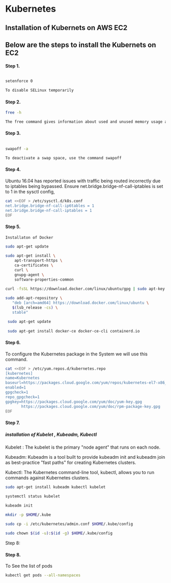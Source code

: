 # Kubernetes 

##  Installation of Kubernets on AWS EC2 


## Below are the steps to install the Kubernets on EC2

#### Step 1.

```sh

setenforce 0

To disable SELinux temporarily

```

#### Step 2.

```sh
free -h 

The free command gives information about used and unused memory usage and swap memory of a system.

```

#### Step 3.
```sh
 
swapoff -a

To deactivate a swap space, use the command swapoff

```

#### Step 4.

Ubuntu 16.04 has reported issues with traffic being routed incorrectly due to iptables being bypassed.
Ensure net.bridge.bridge-nf-call-iptables is set to 1 in the sysctl config,

```sh
cat <<EOF > /etc/sysctl.d/k8s.conf
net.bridge.bridge-nf-call-ip6tables = 1
net.bridge.bridge-nf-call-iptables = 1
EOF
```
#### Step 5.

```sh
Installaton of Docker 

sudo apt-get update

sudo apt-get install \
    apt-transport-https \
    ca-certificates \
    curl \
    gnupg-agent \
    software-properties-common
    
curl -fsSL https://download.docker.com/linux/ubuntu/gpg | sudo apt-key add -

sudo add-apt-repository \
   "deb [arch=amd64] https://download.docker.com/linux/ubuntu \
   $(lsb_release -cs) \
   stable"

 sudo apt-get update
 
 sudo apt-get install docker-ce docker-ce-cli containerd.io
 ```
#### Step 6.

To configure the Kubernetes package in the System we will use this command.

 ```sh
 cat <<EOF > /etc/yum.repos.d/kubernetes.repo
[kubernetes]
name=Kubernetes
baseurl=https://packages.cloud.google.com/yum/repos/kubernetes-el7-x86_64
enabled=1
gpgcheck=1
repo_gpgcheck=1
gpgkey=https://packages.cloud.google.com/yum/doc/yum-key.gpg
        https://packages.cloud.google.com/yum/doc/rpm-package-key.gpg
EOF
```

#### Step 7. 

##### installation of Kubelet , Kubeadm, Kubectl

Kubelet : The kubelet is the primary "node agent" that runs on each node. 

Kubeadm: Kubeadm is a tool built to provide kubeadm init and kubeadm join as best-practice "fast paths" for creating Kubernetes clusters. 

Kubectl: The Kubernetes command-line tool, kubectl, allows you to run commands against Kubernetes clusters.

```sh 
sudo apt-get install kubeadm kubectl kubelet

systemctl status kubelet

kubeadm init

mkdir -p $HOME/.kube
 
sudo cp -i /etc/kubernetes/admin.conf $HOME/.kube/config

sudo chown $(id -u):$(id -g) $HOME/.kube/config
```

Step 8:

#### Step 8.

To See the list of pods 

```sh
kubectl get pods --all-namespaces

```





